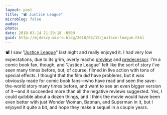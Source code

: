 ```yaml
---
layout: post
title: "📽️ Justice League"
microblog: false
audio: 
photo: 
date: 2018-03-14 21:29:18 -0500
guid: http://mjdescy.micro.blog/2018/03/15/justice-league.html
---
```

📽️ I saw "[Justice League](http://www.justiceleaguethemovie.com)" last night and really enjoyed it. I had very low expectations, due to its grim, overly macho [preview](https://www.youtube.com/watch?v=r9-DM9uBtVI) and [predecessor](http://batmanvsuperman.dccomics.com). I'm a comic book fan, though, and "Justice League” felt like the sort of story i've seen many times before, but, of course, filmed in live action with tons of special effects. I thought that the film _did_ have problems, but it was obviously made for comic book fans—who have read and seen the save-the-world story many times before, and want to see an even bigger version of it—and it succeeded more than all the negative reviews suggested. Yes, I could quibble about a dozen things, and I think the movie would have been even better with just Wonder Woman, Batman, and Superman in it, but I enjoyed it quite a bit, and hope they make a sequel in a couple years.
